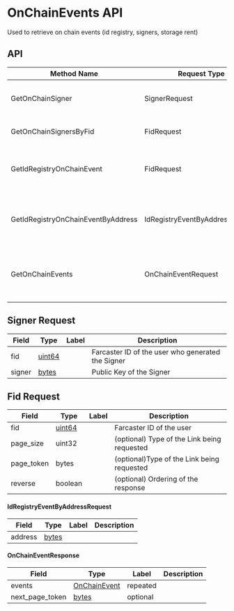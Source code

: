 # OnChainEvents API

Used to retrieve on chain events (id registry, signers, storage rent)

## API

| Method Name                        | Request Type                    | Response Type        | Description                                                                                                 |
|------------------------------------|---------------------------------|----------------------|-------------------------------------------------------------------------------------------------------------|
| GetOnChainSigner                   | SignerRequest                   | OnChainEvent         | Returns the onchain event for an active signer for an Fid                                                   |
| GetOnChainSignersByFid             | FidRequest                      | OnChainEventResponse | Returns all active signers add events for an Fid                                                            |
| GetIdRegistryOnChainEvent          | FidRequest                      | OnChainEvent         | Returns the most recent register/transfer on chain event for an fid                                         |
| GetIdRegistryOnChainEventByAddress | IdRegistryEventByAddressRequest | OnChainEvent         | Returns the registration/transfer event by address if it exists (allows looking up fid by address)          |
| GetOnChainEvents                   | OnChainEventRequest             | OnChainEventResponse | Returns all on chain events filtered by type for an Fid (includes inactive signers and expired rent events) |

## Signer Request

| Field  | Type        | Label | Description                                       |
|--------|-------------|-------|---------------------------------------------------|
| fid    | [uint64](#) |       | Farcaster ID of the user who generated the Signer |
| signer | [bytes](#)  |       | Public Key of the Signer                          |

## Fid Request

| Field      | Type        | Label | Description                                 |
|------------|-------------|-------|---------------------------------------------|
| fid        | [uint64](#) |       | Farcaster ID of the user                    |
| page_size  | uint32      |       | (optional) Type of the Link being requested |
| page_token | bytes       |       | (optional)Type of the Link being requested  |
| reverse    | boolean     |       | (optional) Ordering of the response         |

#### IdRegistryEventByAddressRequest

| Field   | Type            | Label | Description |
|---------|-----------------|-------|-------------|
| address | [bytes](#bytes) |       |             |

#### OnChainEventResponse

| Field           | Type                          | Label    | Description |
|-----------------|-------------------------------|----------|-------------|
| events          | [OnChainEvent](#onchainevent) | repeated |             |
| next_page_token | [bytes](#bytes)               | optional |             |
